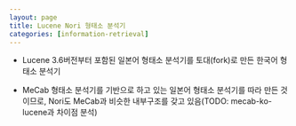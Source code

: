 ```yaml
---
layout: page
title: Lucene Nori 형태소 분석기
categories: [information-retrieval]
---
```


* Lucene 3.6버전부터 포함된 일본어 형태소 분석기를 토대(fork)로 만든 한국어 형태소 분석기

* MeCab 형태소 분석기를 기반으로 하고 있는 일본어 형태소 분석기를 따라 만든 것이므로,
Nori도 MeCab과 비슷한 내부구조를 갖고 있음(TODO: mecab-ko-lucene과 차이점 분석)


